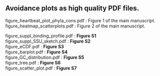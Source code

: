 ## Avoidance plots as high quality PDF files.

figure_heartbeat_plot_phyla_cons.pdf : Figure 1 of the main manuscript.  
figure_heatmap_scatterplots.pdf : Figure 2 of the main manuscript.  

figure_suppl_binding_profile.pdf : <strong>Figure S1</strong>  
figure_suppl_SSU_sketch.pdf : <strong>Figure S2</strong>  
figure_eCDF.pdf : <strong>Figure S3</strong>   
figure_barplot.pdf : <strong>Figure S4</strong>  
figure_GC_distribution.pdf : <strong>Figure S5</strong>  
figure_tree.pdf : <strong>Figure S6</strong>  
figure_scatter_plot.pdf : <strong>Figure S7</strong>  




